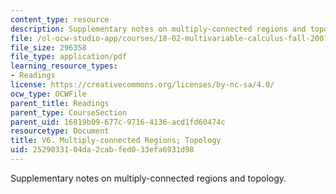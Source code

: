 ```yaml
---
content_type: resource
description: Supplementary notes on multiply-connected regions and topology.
file: /ol-ocw-studio-app/courses/18-02-multivariable-calculus-fall-2007/2529033104da2cabfed033efa6931d98_mult_conectd_reg.pdf
file_size: 296358
file_type: application/pdf
learning_resource_types:
- Readings
license: https://creativecommons.org/licenses/by-nc-sa/4.0/
ocw_type: OCWFile
parent_title: Readings
parent_type: CourseSection
parent_uid: 16819b09-677c-9716-4136-acd1fd60474c
resourcetype: Document
title: V6. Multiply-connected Regions; Topology
uid: 25290331-04da-2cab-fed0-33efa6931d98
---
```

Supplementary notes on multiply-connected regions and topology.